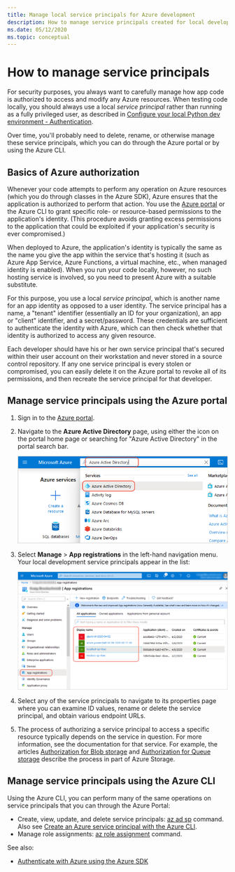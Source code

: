 ```yaml
---
title: Manage local service principals for Azure development
description: How to manage service principals created for local development by using the Azure portal or the Azure CLI.
ms.date: 05/12/2020
ms.topic: conceptual
---
```


# How to manage service principals

For security purposes, you always want to carefully manage how app code is authorized to access and modify any Azure resources. When testing code locally, you should always use a local *service principal* rather than running as a fully privileged user, as described in [Configure your local Python dev environment - Authentication](configure-local-development-environment.md#configure-authentication).

Over time, you'll probably need to delete, rename, or otherwise manage these service principals, which you can do through the Azure portal or by using the Azure CLI.

## Basics of Azure authorization

Whenever your code attempts to perform any operation on Azure resources (which you do through classes in the Azure SDK), Azure ensures that the application is authorized to perform that action. You use the [Azure portal](https://portal.azure.com) or the Azure CLI to grant specific role- or resource-based permissions to the application's identity. (This procedure avoids granting excess permissions to the application that could be exploited if your application's security is ever compromised.)

When deployed to Azure, the application's identity is typically the same as the name you give the app within the service that's hosting it (such as Azure App Service, Azure Functions, a virtual machine, etc., when managed identity is enabled). When you run your code locally, however, no such hosting service is involved, so you need to present Azure with a suitable substitute.

For this purpose, you use a local *service principal*, which is another name for an app identity as opposed to a user identity. The service principal has a name, a "tenant" identifier (essentially an ID for your organization), an app or "client" identifier, and a secret/password. These credentials are sufficient to authenticate the identity with Azure, which can then check whether that identity is authorized to access any given resource.

Each developer should have his or her own service principal that's secured within their user account on their workstation and never stored in a source control repository. If any one service principal is every stolen or compromised, you can easily delete it on the Azure portal to revoke all of its permissions, and then recreate the service principal for that developer.

## Manage service principals using the Azure portal

1. Sign in to the [Azure portal](https://portal.azure.com).

1. Navigate to the **Azure Active Directory** page, using either the icon on the portal home page or searching for "Azure Active Directory" in the portal search bar.

    ![Searching for Azure Active Directory on the Azure portal](media/how-to-manage-service-principals/azure-ad-portal-search.png)

1. Select **Manage** > **App registrations** in the left-hand navigation menu. Your local development service principals appear in the list:

    ![App registrations in the Azure Active Directory](media/how-to-manage-service-principals/azure-ad-app-registrations.png)

1. Select any of the service principals to navigate to its properties page where you can examine ID values, rename or delete the service principal, and obtain various endpoint URLs.

1. The process of authorizing a service principal to access a specific resource typically depends on the service in question. For more information, see the documentation for that service. For example, the articles [Authorization for Blob storage](/azure/storage/common/storage-auth-aad-rbac-portal) and [Authorization for Queue storage](/azure/storage/common/storage-auth-aad-rbac-portal) describe the process in part of Azure Storage.

## Manage service principals using the Azure CLI

Using the Azure CLI, you can perform many of the same operations on service principals that you can through the Azure Portal:

- Create, view, update, and delete service principals: [az ad sp](/cli/azure/ad/sp?view=azure-cli-latest) command. Also see [Create an Azure service principal with the Azure CLI](/cli/azure/create-an-azure-service-principal-azure-cli?view=azure-cli-latest).
- Manage role assignments: [az role assignment](/cli/azure/role/assignment?view=azure-cli-latest) command.

See also:

- [Authenticate with Azure using the Azure SDK](azure-sdk-authenticate.md)
